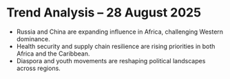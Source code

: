 # Trend Analysis – 28 August 2025

- Russia and China are expanding influence in Africa, challenging Western dominance.
- Health security and supply chain resilience are rising priorities in both Africa and the Caribbean.
- Diaspora and youth movements are reshaping political landscapes across regions.
